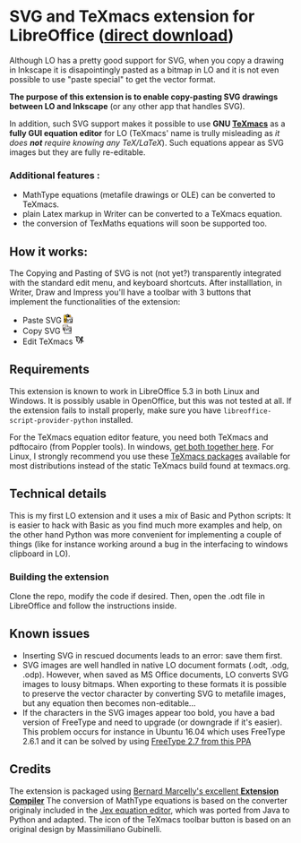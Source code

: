 # SVG and TeXmacs extension for LibreOffice ([direct download](https://github.com/slowphil/SVG_and_TeXmacs_for_LibreOffice/releases/latest))

Although LO has a pretty good support for SVG, when you copy a drawing in Inkscape it is disapointingly pasted as a bitmap in LO and it is not even possible to use "paste special" to get the vector format.

__The purpose of this extension is to enable copy-pasting SVG drawings between LO and Inkscape__ (or any other app that handles SVG).

In addition, such SVG support makes it possible to use __GNU [TeXmacs](http://www.texmacs.org)__ as a __fully GUI equation editor__ for LO (TeXmacs' name is trully misleading as *it does **not** require knowing any TeX/LaTeX*). Such equations appear as SVG images but they are fully re-editable.

### Additional features : 
* MathType equations (metafile drawings or OLE) can be converted to TeXmacs.
* plain Latex markup in Writer can be converted to a TeXmacs equation.
* the conversion of TexMaths equations will soon be supported too.

## How it works:
The Copying and Pasting of SVG is not (not yet?) transparently integrated with the standard edit menu, and keyboard shortcuts.
After installlation, in Writer, Draw and Impress you'll have a toolbar with 3 buttons that implement the functionalities of the extension:
* Paste SVG ![Paste SVG](LO-PasteSvg-icon_16.png)
* Copy SVG ![Copy SVG](LO-CopySvg-icon_16.png)
* Edit TeXmacs ![TeXmacs](LO-TeXmacs-icon_16.png)


## Requirements
This extension is known to work in LibreOffice 5.3 in both Linux and Windows. It is possibly usable in OpenOffice, but this was not tested at all. If the extension fails to install properly, make sure you have `libreoffice-script-provider-python` installed.

For the TeXmacs equation editor feature, you need both TeXmacs and pdftocairo (from Poppler tools). In windows, [get both together here](https://github.com/slowphil/mingw-w64-texmacs/releases/latest). For Linux, I strongly recommend you use these [TeXmacs packages](https://software.opensuse.org/download.html?project=home:slowphil:texmacs-devel&package=texmacs) available for most distributions instead of the static TeXmacs build found at texmacs.org. 

## Technical details
This is my first LO extension and it uses a mix of Basic and Python scripts: 
It is easier to hack with Basic as you find much more examples and help, on the other hand Python was more convenient for implementing a couple of things (like for instance working around a bug in the interfacing to windows clipboard in LO).
### Building the extension
Clone the repo, modify the code if desired. Then, open the .odt file in LibreOffice and follow the instructions inside.

## Known issues
- Inserting SVG in rescued documents leads to an error: save them first.
- SVG images are well handled in native LO document formats (.odt, .odg, .odp). However, when saved as MS Office documents, LO converts SVG images to lousy bitmaps. When exporting to these formats it is possible to preserve the vector character by converting SVG to metafile images, but any equation then becomes non-editable...
- If the characters in the SVG images appear too bold, you have a bad version of FreeType and need to upgrade (or downgrade if it's easier). This problem occurs for instance in Ubuntu 16.04 which uses FreeType 2.6.1 and it can be solved by using [FreeType 2.7 from this PPA](https://launchpad.net/~no1wantdthisname/+archive/ubuntu/ppa)

## Credits
The extension is packaged using [Bernard Marcelly's excellent __Extension Compiler__](https://wiki.openoffice.org/wiki/Extensions_Packager#Extension_Compiler)
The conversion of MathType equations is based on the converter originaly included in the [Jex equation editor](http://levine.sscnet.ucla.edu/general/software/jex/), which was ported from Java to Python and adapted.
The icon of the TeXmacs toolbar button is based on an original design by Massimiliano Gubinelli.
